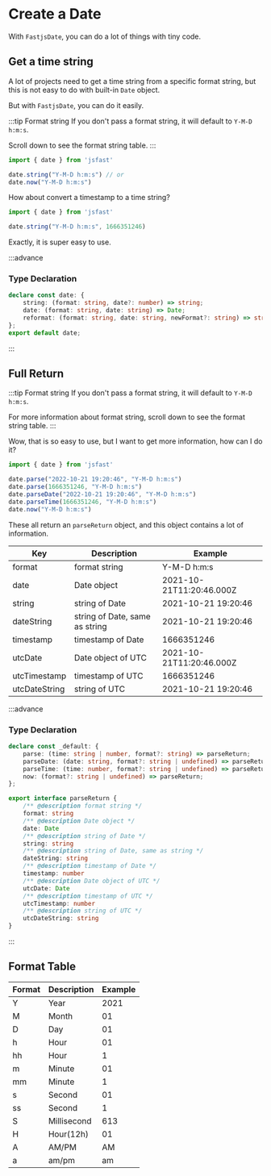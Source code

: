 # Create a Date

With `FastjsDate`, you can do a lot of things with tiny code.

## Get a time string

A lot of projects need to get a time string from a specific format string, but this is not easy to do with built-in `Date` object.

But with `FastjsDate`, you can do it easily.

:::tip Format string
If you don't pass a format string, it will default to `Y-M-D h:m:s`.

Scroll down to see the format string table.
:::

```typescript
import { date } from 'jsfast'

date.string("Y-M-D h:m:s") // or
date.now("Y-M-D h:m:s")
```

How about convert a timestamp to a time string?

```typescript
import { date } from 'jsfast'

date.string("Y-M-D h:m:s", 1666351246)
```

Exactly, it is super easy to use.

:::advance
### Type Declaration

```typescript
declare const date: {
    string: (format: string, date?: number) => string;
    date: (format: string, date: string) => Date;
    reformat: (format: string, date: string, newFormat?: string) => string;
};
export default date;
```
:::

## Full Return

:::tip Format string
If you don't pass a format string, it will default to `Y-M-D h:m:s`.

For more information about format string, scroll down to see the format string table.
:::

Wow, that is so easy to use, but I want to get more information, how can I do it?

```typescript
import { date } from 'jsfast'

date.parse("2022-10-21 19:20:46", "Y-M-D h:m:s")
date.parse(1666351246, "Y-M-D h:m:s")
date.parseDate("2022-10-21 19:20:46", "Y-M-D h:m:s")
date.parseTime(1666351246, "Y-M-D h:m:s")
date.now("Y-M-D h:m:s")
```

These all return an `parseReturn` object, and this object contains a lot of information.

| Key           | Description                    | Example                  |
|---------------|--------------------------------|--------------------------|
| format        | format string                  | Y-M-D h\:m:s             |
| date          | Date object                    | 2021-10-21T11:20:46.000Z |
| string        | string of Date                 | 2021-10-21 19:20:46      |
| dateString    | string of Date, same as string | 2021-10-21 19:20:46      |
| timestamp     | timestamp of Date              | 1666351246               |
| utcDate       | Date object of UTC             | 2021-10-21T11:20:46.000Z |
| utcTimestamp  | timestamp of UTC               | 1666351246               |
| utcDateString | string of UTC                  | 2021-10-21 19:20:46      |

:::advance
### Type Declaration

```typescript
declare const _default: {
    parse: (time: string | number, format?: string) => parseReturn;
    parseDate: (date: string, format?: string | undefined) => parseReturn;
    parseTime: (time: number, format?: string | undefined) => parseReturn;
    now: (format?: string | undefined) => parseReturn;
};
```

```typescript
export interface parseReturn {
    /** @description format string */
    format: string
    /** @description Date object */
    date: Date
    /** @description string of Date */
    string: string
    /** @description string of Date, same as string */
    dateString: string
    /** @description timestamp of Date */
    timestamp: number
    /** @description Date object of UTC */
    utcDate: Date
    /** @description timestamp of UTC */
    utcTimestamp: number
    /** @description string of UTC */
    utcDateString: string
}
```
:::

## Format Table

| Format | Description | Example  |
|--------|-------------|----------|
| Y      | Year        | 2021     |
| M      | Month       | 01       |
| D      | Day         | 01       |
| h      | Hour        | 01       |
| hh     | Hour        | 1        |
| m      | Minute      | 01       |
| mm     | Minute      | 1        |
| s      | Second      | 01       |
| ss     | Second      | 1        |
| S      | Millisecond | 613      |
| H      | Hour(12h)   | 01       |
| A      | AM/PM       | AM       |
| a      | am/pm       | am       |